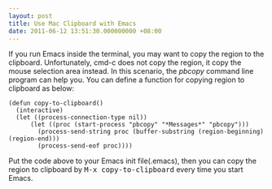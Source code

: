 ```yaml
---
layout: post
title: Use Mac Clipboard with Emacs
date: 2011-06-12 13:51:30.000000000 +08:00
---
```

If you run Emacs inside the terminal, you may want to copy the region to the clipboard. Unfortunately, cmd-c does not copy the region, it copy the mouse selection area instead. In this scenario, the *pbcopy* command line program can help you. You can define a function for copying region to clipboard as below:

    (defun copy-to-clipboard()
      (interactive)
      (let ((process-connection-type nil))
          (let ((proc (start-process "pbcopy" "*Messages*" "pbcopy")))
            (process-send-string proc (buffer-substring (region-beginning) (region-end)))
            (process-send-eof proc))))

Put the code above to your Emacs init file(.emacs), then you can copy the region to clipboard by <kbd>M-x copy-to-clipboard</kbd> every time you start Emacs.

